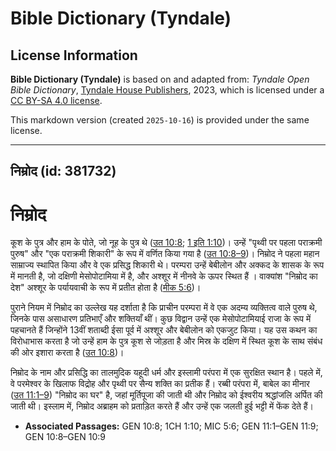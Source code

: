 # Bible Dictionary (Tyndale)

## License Information

**Bible Dictionary (Tyndale)** is based on and adapted from: _Tyndale Open Bible Dictionary_, [Tyndale House Publishers](https://tyndaleopenresources.com/), 2023, which is licensed under a [CC BY-SA 4.0 license](https://creativecommons.org/licenses/by-sa/4.0/legalcode.en).

This markdown version (created `2025-10-16`) is provided under the same license.



--------------------------------

## निम्रोद (id: 381732)

निम्रोद
=======

कूश के पुत्र और हाम के पोते, जो नूह के पुत्र थे ([उत 10:8](https://ref.ly/Gen10:8); [1 इति 1:10](https://ref.ly/1Chr1:10))। उन्हें "पृथ्वी पर पहला पराक्रमी पुरुष" और "एक पराक्रमी शिकारी" के रूप में वर्णित किया गया है ([उत 10:8–9](https://ref.ly/Gen10:8-Gen10:9))। निम्रोद ने पहला महान साम्राज्य स्थापित किया और वे एक प्रसिद्ध शिकारी थे। परम्परा उन्हें बेबीलोन और अक्कद के शासक के रूप में मानती है, जो दक्षिणी मेसोपोटामिया में है, और अश्शूर में नीनवे के ऊपर स्थित हैं । वाक्यांश "निम्रोद का देश" अश्शूर के पर्यायवाची के रूप में प्रतीत होता है ([मीक 5:6](https://ref.ly/Mic5:6))।

पुराने नियम में निम्रोद का उल्लेख यह दर्शाता है कि प्राचीन परम्परा में वे एक अदम्य व्यक्तित्व वाले पुरुष थे, जिनके पास असाधारण प्रतिभाएँ और शक्तियाँ थीं। कुछ विद्वान उन्हें एक मेसोपोटामियाई राजा के रूप में पहचानते हैं जिन्होंने 13वीं शताब्दी ईसा पूर्व में अश्शूर और बेबीलोन को एकजुट किया। यह उस कथन का विरोधाभास करता है जो उन्हें हाम के पुत्र कूश से जोड़ता है और मिस्र के दक्षिण में स्थित कूश के साथ संबंध की ओर इशारा करता है ([उत 10:8](https://ref.ly/Gen10:8))।

निम्रोद के नाम और प्रसिद्धि का तालमुदिक यहूदी धर्म और इस्लामी परंपरा में एक सुरक्षित स्थान है। पहले में, वे परमेश्वर के खिलाफ विद्रोह और पृथ्वी पर सैन्य शक्ति का प्रतीक हैं। रब्बी परंपरा में, बाबेल का मीनार ([उत 11:1–9](https://ref.ly/Gen11:1-Gen11:9)) "निम्रोद का घर" है, जहां मूर्तिपूजा की जाती थी और निम्रोद को ईश्वरीय श्रद्धांजलि अर्पित की जाती थी। इस्लाम में, निम्रोद अब्राहम को प्रताड़ित करते हैं और उन्हें एक जलती हुई भट्टी में फेंक देते हैं।

* **Associated Passages:** GEN 10:8; 1CH 1:10; MIC 5:6; GEN 11:1–GEN 11:9; GEN 10:8–GEN 10:9

